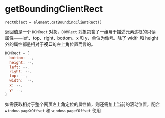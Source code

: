 # getBoundingClientRect

`rectObject = element.getBoundingClientRect()`

返回值是一个 `DOMRect` 对象，`DOMRect` 对象包含了一组用于描述元素边框的只读属性——left、top、right、bottom、x 和 y，单位为像素。除了 width 和 height 外的属性都是相对于**视口**的左上角位置而言的。

```javascript
DOMRect = {
  bottom: --,
  height: --,
  left: --,
  right: --,
  top: --,
  width:  --,
  x: --,
  y: --,
}
```

如需获取相对于整个网页左上角定位的属性值，则还需加上当前的滚动位置，配合 `window.pageXOffset` 和 `window.pageYOffset` 使用
